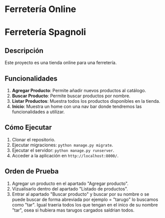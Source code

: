 # Ferretería Online
# Ferretería Spagnoli

## Descripción
Este proyecto es una tienda online para una ferretería.

## Funcionalidades
1. **Agregar Producto**: Permite añadir nuevos productos al catálogo.
2. **Buscar Producto**: Permite buscar productos por nombre.
3. **Listar Productos**: Muestra todos los productos disponibles en la tienda.
4. **Inicio**: Muestra un home con una nav bar donde tendremos las funcionalidades a utilizar.

## Cómo Ejecutar
1. Clonar el repositorio.
2. Ejecutar migraciones: `python manage.py migrate`.
3. Ejecutar el servidor: `python manage.py runserver`.
4. Acceder a la aplicación en `http://localhost:8000/`.

## Orden de Prueba
1. Agregar un producto en el apartado "Agregar producto".
2. Vizualisarlo dentro del apartado "Listado de productos".
3. Entrar al apartado "Buscar producto" y buscar por su nombre o se puede buscar de forma abreviada por ejemplo = "tarugo" lo buscamos como "tar".
   Igual traeria todos los que tengan en el inico de su nombre "tar", osea si hubiera mas tarugos cargados saldrian todos. 
